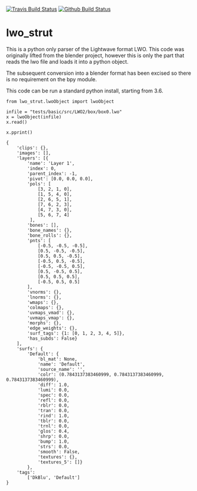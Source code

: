 [![Travis Build Status](https://travis-ci.org/douglaskastle/lwo_strut.svg?branch=master)](https://travis-ci.org/douglaskastle/lwo_strut)
[![Github Build Status](https://github.com/douglaskastle/lwo_strut/workflows/lwo_struct/badge.svg)](https://github.com/douglaskastle/lwo_strut/actions)

# lwo_strut

This is a python only parser of the Lightwave format LWO.  This code was originally lifted from the blender project, however this is only the part that reads the lwo file and loads it into a python object.  

The subsequent conversion into a blender format has been excised so there is no requirement on the bpy module. 

This code can be run a standard python install, starting from 3.6.

    from lwo_strut.lwoObject import lwoObject
    
    infile = "tests/basic/src/LWO2/box/box0.lwo"
    x = lwoObject(infile)
    x.read()
    
    x.pprint()
    
    {
        'clips': {},
        'images': [],
        'layers': [{
            'name': 'Layer 1', 
            'index': 0, 
            'parent_index': -1, 
            'pivot': [0.0, 0.0, 0.0], 
            'pols': [
                [3, 2, 1, 0], 
                [1, 5, 4, 0], 
                [2, 6, 5, 1], 
                [7, 6, 2, 3], 
                [4, 7, 3, 0], 
                [5, 6, 7, 4]
             ], 
            'bones': [], 
            'bone_names': {}, 
            'bone_rolls': {}, 
            'pnts': [
                [-0.5, -0.5, -0.5], 
                [0.5, -0.5, -0.5], 
                [0.5, 0.5, -0.5], 
                [-0.5, 0.5, -0.5], 
                [-0.5, -0.5, 0.5], 
                [0.5, -0.5, 0.5], 
                [0.5, 0.5, 0.5], 
                [-0.5, 0.5, 0.5]
            ], 
            'vnorms': {}, 
            'lnorms': {}, 
            'wmaps': {}, 
            'colmaps': {}, 
            'uvmaps_vmad': {}, 
            'uvmaps_vmap': {}, 
            'morphs': {}, 
            'edge_weights': {}, 
            'surf_tags': {1: [0, 1, 2, 3, 4, 5]}, 
            'has_subds': False}
        ],
        'surfs': {
            'Default': {
                'bl_mat': None, 
                'name': 'Default', 
                'source_name': '', 
                'colr': (0.7843137383460999, 0.7843137383460999, 0.7843137383460999), 
                'diff': 1.0, 
                'lumi': 0.0, 
                'spec': 0.0, 
                'refl': 0.0, 
                'rblr': 0.0, 
                'tran': 0.0, 
                'rind': 1.0, 
                'tblr': 0.0, 
                'trnl': 0.0, 
                'glos': 0.4, 
                'shrp': 0.0, 
                'bump': 1.0, 
                'strs': 0.0, 
                'smooth': False, 
                'textures': {}, 
                'textures_5': []}
            },
        'tags': 
            ['DkBlu', 'Default']
    }
